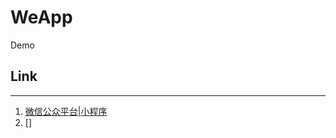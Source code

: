 # WeApp
Demo

## Link
--------------
1. [微信公众平台|小程序](https://mp.weixin.qq.com/debug/wxadoc/dev/)
2. []
